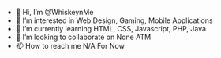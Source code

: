 - 👋 Hi, I’m @WhiskeynMe
- 👀 I’m interested in Web Design, Gaming, Mobile Applications
- 🌱 I’m currently learning HTML, CSS, Javascript, PHP, Java
- 💞️ I’m looking to collaborate on None ATM
- 📫 How to reach me N/A For Now

<!---
WhiskeynMe/WhiskeynMe is a ✨ special ✨ repository because its `README.md` (this file) appears on your GitHub profile.
You can click the Preview link to take a look at your changes.
--->
